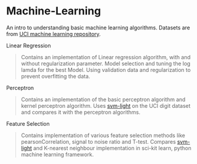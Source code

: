 # Machine-Learning

An intro to understanding basic machine learning algorithms. Datasets are from [UCI machine learning repository](https://archive.ics.uci.edu/ml/datasets.html).

Linear Regression 
> Contains an implementation of Linear regression algorithm, with and without regularization parameter. Model selection and tuning the log lamda for the best Model. Using validation data and regularization to prevent overfitting the data.

Perceptron
> Contains an implementation of the basic perceptron algorithm and kernel perceptron algorithm. Uses [svm-light](http://svmlight.joachims.org/) on the UCI digit dataset and compares it with the perceptron algorithms.

Feature Selection
> Contains implementation of various feature selection methods like pearsonCorrelation, signal to noise ratio and T-test. Compares  [svm-light](http://svmlight.joachims.org/) and K-nearest neighbour implementation in sci-kit learn, python machine learning framework.

